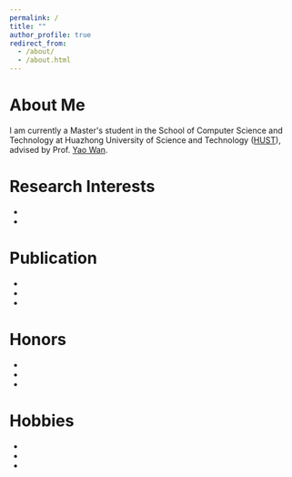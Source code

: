 ```yaml
---
permalink: /
title: ""
author_profile: true
redirect_from: 
  - /about/
  - /about.html
---
```

About Me
======
I am currently a Master's student in the School of Computer Science and Technology at Huazhong University of Science and Technology ([HUST](https://www.hust.edu.cn/)), advised by Prof. [Yao Wan](http://wanyao.me/). 

Research Interests
======
- 
- 

Publication
======
- 
- 
- 

Honors
======
- 
- 
- 

Hobbies
======
- 
- 
- 
